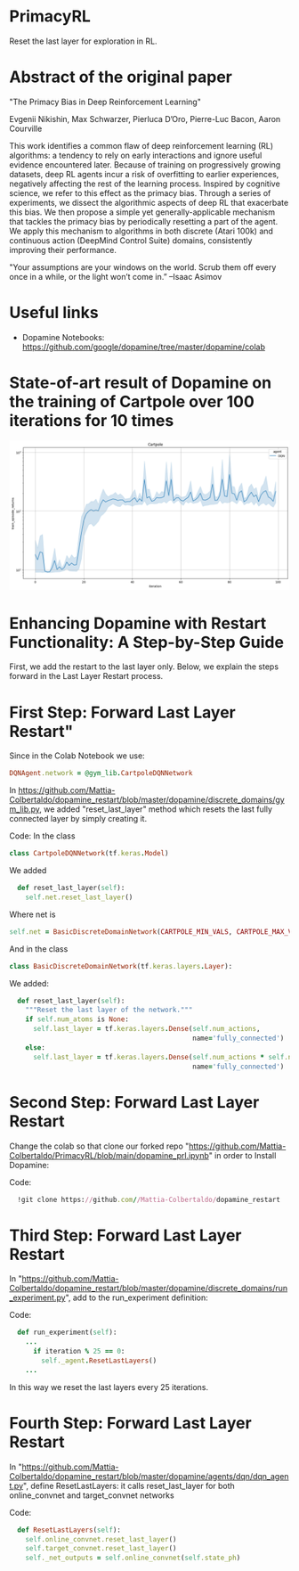 # PrimacyRL
Reset the last layer for exploration in RL.

# Abstract of the original paper
"The Primacy Bias in Deep Reinforcement Learning"

Evgenii Nikishin, Max Schwarzer, Pierluca D’Oro, Pierre-Luc Bacon, Aaron Courville

This work identifies a common flaw of deep reinforcement learning (RL) algorithms: a tendency
to rely on early interactions and ignore useful evidence encountered later. Because of training on
progressively growing datasets, deep RL agents
incur a risk of overfitting to earlier experiences,
negatively affecting the rest of the learning process. Inspired by cognitive science, we refer to
this effect as the primacy bias. Through a series
of experiments, we dissect the algorithmic aspects
of deep RL that exacerbate this bias. We then propose a simple yet generally-applicable mechanism
that tackles the primacy bias by periodically resetting a part of the agent. We apply this mechanism
to algorithms in both discrete (Atari 100k) and
continuous action (DeepMind Control Suite) domains, consistently improving their performance.

"Your assumptions are your windows on the world. Scrub
them off every once in a while, or the light won’t come in.”
–Isaac Asimov

# Useful links
* Dopamine Notebooks: https://github.com/google/dopamine/tree/master/dopamine/colab

# State-of-art result of Dopamine on the training of Cartpole over 100 iterations for 10 times
![Alt text](https://github.com/Mattia-Colbertaldo/PrimacyRL/blob/main/demo.png)

# Enhancing Dopamine with Restart Functionality: A Step-by-Step Guide
First, we add the restart to the last layer only. Below, we explain the steps forward in the Last Layer Restart process.
# First Step: Forward Last Layer Restart"
Since in the Colab Notebook we use:
```ruby
DQNAgent.network = @gym_lib.CartpoleDQNNetwork
```
In https://github.com/Mattia-Colbertaldo/dopamine_restart/blob/master/dopamine/discrete_domains/gym_lib.py, we added "reset_last_layer" method which resets the last fully connected layer by simply creating it.

Code:
In the class
```ruby
class CartpoleDQNNetwork(tf.keras.Model)
```
We added
```ruby
  def reset_last_layer(self):
    self.net.reset_last_layer()
```
Where net is 
```ruby
self.net = BasicDiscreteDomainNetwork(CARTPOLE_MIN_VALS, CARTPOLE_MAX_VALS, num_actions)
```
And in the class
```ruby
class BasicDiscreteDomainNetwork(tf.keras.layers.Layer):
```
We added:
```ruby
  def reset_last_layer(self):
    """Reset the last layer of the network."""
    if self.num_atoms is None:
      self.last_layer = tf.keras.layers.Dense(self.num_actions,
                                              name='fully_connected')
    else:
      self.last_layer = tf.keras.layers.Dense(self.num_actions * self.num_atoms,
                                              name='fully_connected')
```
        
# Second Step: Forward Last Layer Restart    
Change the colab so that clone our forked repo "https://github.com/Mattia-Colbertaldo/PrimacyRL/blob/main/dopamine_prl.ipynb" in order to Install Dopamine:

Code:
```ruby
  !git clone https://github.com//Mattia-Colbertaldo/dopamine_restart
```


# Third Step: Forward Last Layer Restart
In "https://github.com/Mattia-Colbertaldo/dopamine_restart/blob/master/dopamine/discrete_domains/run_experiment.py", add to the run_experiment definition:

Code:
```ruby
  def run_experiment(self):
    ...
      if iteration % 25 == 0:
        self._agent.ResetLastLayers()
    ...
```

In this way we reset the last layers every 25 iterations.

# Fourth Step: Forward Last Layer Restart

In "https://github.com/Mattia-Colbertaldo/dopamine_restart/blob/master/dopamine/agents/dqn/dqn_agent.py", define ResetLastLayers: it calls reset_last_layer for both online_convnet and target_convnet networks

Code:
```ruby
  def ResetLastLayers(self):
    self.online_convnet.reset_last_layer()
    self.target_convnet.reset_last_layer()
    self._net_outputs = self.online_convnet(self.state_ph)
```
